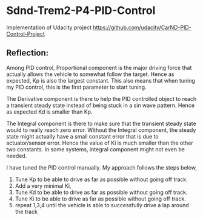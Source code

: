 # Sdnd-Trem2-P4-PID-Control
Implementation of Udacity project https://github.com/udacity/CarND-PID-Control-Project


## Reflection:
Among PID control,
Proportional component is the major driving force that actually allows the vehicle to somewhat follow the target. Hence as expected, Kp is also the largest constant. This also means that when tuning my PID control, this is the first parameter to start tuning. 

The Derivative component is there to help the PID controlled object to reach a transient steady state instead of being stuck in a sin wave pattern. Hence as expected Kd is smaller than Kp.

The Integral component is there to make sure that the transient steady state would to really reach zero error. Without the Integral component, the steady state might actually have a small constant error that is due to actuator/sensor error. Hence the value of Ki is much smaller than the other two constants. In some systems, integral component might not even be needed.

I have tuned the PID control manually. My approach follows the steps below,
  1. Tune Kp to be able to drive as far as possible without going off track. 
  2. Add a very minimal Ki, 
  3. Tune Kd to be able to drive as far as possible without going off track.
  4. Tune Ki to be able to drive as far as possible without going off track. 
  5. repeat 1,3,4 until the vehicle is able to successfully drive a lap around the track
